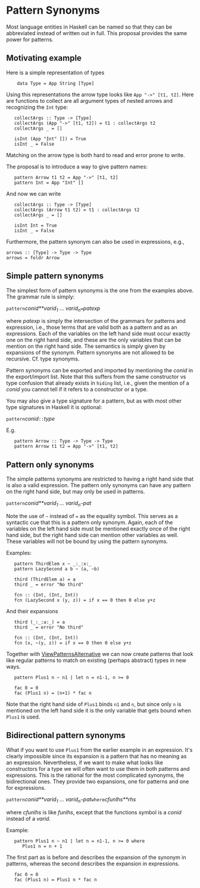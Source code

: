 # Pattern Synonyms


Most language entities in Haskell can be named so that they can be abbreviated instead of written out in full.
This proposal provides the same power for patterns.

## Motivating example


Here is a simple representation of types

```wiki
    data Type = App String [Type]
```


Using this representations the arrow type looks like `App "->" [t1, t2]`.
Here are functions to collect are all argument types of nested arrows and recognizing the `Int` type:

```wiki
   collectArgs :: Type -> [Type]
   collectArgs (App "->" [t1, t2]) = t1 : collectArgs t2
   collectArgs _ = []

   isInt (App "Int" []) = True
   isInt _ = False
```


Matching on the arrow type is both hard to read and error prone to write.


The proposal is to introduce a way to give pattern names:

```wiki
   pattern Arrow t1 t2 = App "->" [t1, t2]
   pattern Int = App "Int" []
```


And now we can write

```wiki
   collectArgs :: Type -> [Type]
   collectArgs (Arrow t1 t2) = t1 : collectArgs t2
   collectArgs _ = []

   isInt Int = True
   isInt _ = False
```


Furthermore, the pattern synonym can also be used in expressions, e.g.,

```wiki
arrows :: [Type] -> Type -> Type
arrows = foldr Arrow
```

## Simple pattern synonyms


The simplest form of pattern synonyms is the one from the examples above.  The grammar rule is simply:

`pattern`*conid**varid<sub>1</sub>* ... *varid<sub>n</sub>*`=`*patexp*


where *patexp* is simply the intersection of the grammars for patterns and expression, i.e., those terms that are valid both as a pattern and as an expressions.
Each of the variables on the left hand side must occur exactly one on the right hand side, and these are the only variables that can be mention on the right hand side.  The semantics is simply given by expansions of the synonym.
Pattern synonyms are not allowed to be recursive.  Cf. type synonyms.


Pattern synonyms can be exported and imported by mentioning the *conid* in the export/import list.  Note that this suffers from the same constructor vs type confusion that already exists in `hiding` list, i.e., given the mention of a *conid* you cannot tell if it refers to a constructor or a type.


You may also give a type signature for a pattern, but as with most other type signatures in Haskell it is optional:

`pattern`*conid*`::`*type*


E.g.

```wiki
   pattern Arrow :: Type -> Type -> Type
   pattern Arrow t1 t2 = App "->" [t1, t2]
```

## Pattern only synonyms


The simple patterns synonyms are restricted to having a right hand side that is also a valid expression.
The pattern only synonyms can have any pattern on the right hand side, but may only be used in patterns.

`pattern`*conid**varid<sub>1</sub>* ... *varid<sub>n</sub>*`~`*pat*


Note the use of `~` instead of `=` as the equality symbol.  This serves as a syntactic cue that this is a pattern only synonym.
Again, each of the variables on the left hand side must be mentioned exactly once of the right hand side, but the right hand side can mention other variables as well.  These variables will not be bound by using the pattern synonyms.


Examples:

```wiki
   pattern ThirdElem x ~ _:_:x:_
   pattern LazySecond a b ~ (a, ~b)

   third (ThirdElem a) = a
   third _ = error "No third"

   fcn :: (Int, (Int, Int))
   fcn (LazySecond x (y, z)) = if x == 0 then 0 else y+z
```


And their expansions

```wiki
   third (_:_:a:_) = a
   third _ = error "No third"

   fcn :: (Int, (Int, Int))
   fcn (x, ~(y, z)) = if x == 0 then 0 else y+z
```


Together with [ViewPatternsAlternative](view-patterns-alternative) we can now create patterns that look like regular patterns to match on existing (perhaps abstract) types in new ways.

```wiki
   pattern Plus1 n ~ n1 | let n = n1-1, n >= 0

   fac 0 = 0
   fac (Plus1 n) = (n+1) * fac n 
```


Note that the right hand side of `Plus1` binds `n1` and `n`, but since only `n` is mentioned on the left hand side it is the only variable that gets bound when `Plus1` is used.

## Bidirectional pattern synonyms


What if you want to use `Plus1` from the earlier example in an expression.
It's clearly impossible since its expansion is a pattern that has no meaning as an expression.
Nevertheless, if we want to make what looks like constructors for a type we will often want to use them in both patterns and expressions.
This is the rational for the most complicated synonyms, the bidirectional ones.  They provide two expansions, one for patterns and one for expressions.

`pattern`*conid**varid<sub>1</sub>* ... *varid<sub>n</sub>*`~`*pat*`where`*cfunlhs**rhs*


where *cfunlhs* is like *funlhs*, except that the functions symbol is a *conid* instead of a *varid*.


Example:

```wiki
   pattern Plus1 n ~ n1 | let n = n1-1, n >= 0 where
      Plus1 n = n + 1
```


The first part as is before and describes the expansion of the synonym in patterns, whereas the second describes the expansion in expressions.

```wiki
   fac 0 = 0
   fac (Plus1 n) = Plus1 n * fac n 
```